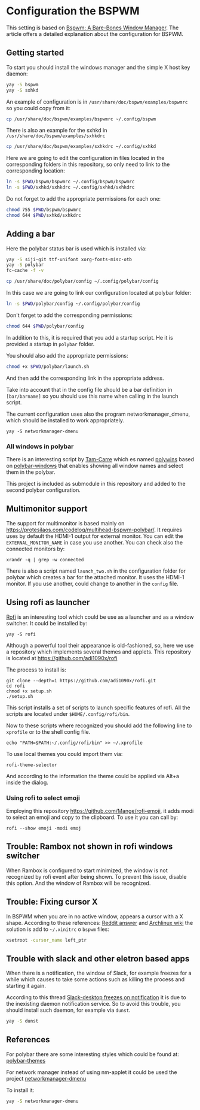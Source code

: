 # Configuration the BSPWM

This setting is based on [Bspwm: A Bare-Bones Window Manager](https://dev.to/l04db4l4nc3r/bspwm-a-bare-bones-window-manager-44di).
The article offers a detailed explanation about the configuration for BSPWM.

## Getting started 

To start you should install the windows manager and the simple X host key
daemon:
```bash
yay -S bspwm
yay -S sxhkd
```

An example of configuration is in `/usr/share/doc/bspwm/examples/bspwmrc` so
you could copy from it:
```bash
cp /usr/share/doc/bspwm/examples/bspwmrc ~/.config/bspwm
```

There is also an example for the sxhkd in `/usr/share/doc/bspwm/examples/sxhkdrc` 
```bash
cp /usr/share/doc/bspwm/examples/sxhkdrc ~/.config/sxhkd 
```

Here we are going to edit the configuration in files located in the
corresponding folders in this repository, so only need to link to the
corresponding location:
```bash
ln -s $PWD/bspwm/bspwmrc ~/.config/bspwm/bspwmrc
ln -s $PWD/sxhkd/sxhkdrc ~/.config/sxhkd/sxhkdrc
```
Do not forget to add the appropriate permissions for each one:
```bash
chmod 755 $PWD/bspwm/bspwmrc
chmod 644 $PWD/sxhkd/sxhkdrc
```

## Adding a bar 

Here the polybar status bar is used which is installed via:
```bash
yay -S siji-git ttf-unifont xorg-fonts-misc-otb
yay -S polybar
fc-cache -f -v
```
```bash
cp /usr/share/doc/polybar/config ~/.config/polybar/config
```

In this case we are going to link our configuration located at polybar folder:
```bash
ln -s $PWD/polybar/config ~/.config/polybar/config
```
Don't forget to add the corresponding permissions:
```bash
chmod 644 $PWD/polybar/config
```
In addition to this, it is required that you add a startup script.
He it is provided a startup in `polybar` folder.

You should also add the appropriate permissions:
```bash
chmod +x $PWD/polybar/launch.sh
```

And then add the corresponding link in the appropriate address.

Take into account that in the config file should be a bar definition in
`[bar/barname]` so you should use this name when calling in the launch script.

The current configuration uses also the program networkmanager_dmenu, which
should be installed to work appropriately.
```
yay -S networkmanager-dmenu
```
### All windows in polybar

There is an interesting script by [Tam-Carre](https://github.com/tam-carre)
which es named [polywins](https://github.com/tam-carre/polywins) based on
[polybar-windows](https://github.com/aroma1994/polybar-windows) that enables
showing all window names and select them in the polybar.

This project is included as submodule in this repository and added to the
second polybar configuration.

## Multimonitor support
The support for multimonitor is based mainly on https://protesilaos.com/codelog/multihead-bspwm-polybar/.
It requires uses by default the HDMI-1 output for external monitor. You can
edit the `EXTERNAL_MONITOR_NAME` in case you use another. You can check also
the connected monitors by:
```
xrandr -q | grep -w connected 
```

There is also a script named `launch_two.sh` in the configuration folder for
polybar which creates a bar for the attached monitor. It uses the HDMI-1
monitor. If you use another, could change to another in the `config` file.

## Using rofi as launcher

[Rofi](https://github.com/davatorium/rofi) is an interesting tool which could
be use as a launcher and as a window switcher. It could be installed by:
```
yay -S rofi
```

Although a powerful tool their appearance is old-fashioned, so, here we use a
repository which implements several themes and applets. This repository is
located at https://github.com/adi1090x/rofi

The process to install is:
```
git clone --depth=1 https://github.com/adi1090x/rofi.git
cd rofi
chmod +x setup.sh
./setup.sh
```

This script installs a set of scripts to launch specific features of rofi. 
All the scripts are located under `$HOME/.config/rofi/bin`.

Now to these scripts where recognized you should add the following line to
`xprofile` or to the shell config file.

```
echo "PATH=$PATH:~/.config/rofi/bin" >> ~/.xprofile
```

To use local themes you could import them via:
```
rofi-theme-selector
```
And according to the information the theme could be applied via Alt+a inside
the dialog.

### Using rofi to select emoji

Employing this repository https://github.com/Mange/rofi-emoji, it adds
 modi to select an emoji and copy to the clipboard. To use it you can call by:
```
rofi --show emoji -modi emoj
```

## Trouble: Rambox not shown in rofi windows switcher

When Rambox is configured to start minimized, the window is not recognized by
rofi event after being shown. To prevent this issue, disable this option. And
the window of Rambox will be recognized.


## Trouble: Fixing cursor X

In BSPWM when you are in no active window, appears a cursor with a X shape.
According to these references:
[Reddit answer](https://www.reddit.com/r/bspwm/comments/8gwwlc/cursor_displays_x_when_not_over_window/dyfj6cw?utm_source=share&utm_medium=web2x&context=3) 
and 
[Archlinux wiki](https://wiki.archlinux.org/index.php/Cursor_themes#Change_X_shaped_default_cursor)
the solution is add to `~/.xinitrc` o `bspwm` files:
```bash
xsetroot -cursor_name left_ptr
```

## Trouble with slack and other eletron based apps
When there is a notification, the window of Slack, for example freezes for a
while which causes to take some actions such as killing the process and
starting it again.

According to this thread [Slack-desktop freezes on notification](https://www.reddit.com/r/archlinux/comments/8z5bex/slackdesktop_freezes_on_notification/e2g6z3n?utm_source=share&utm_medium=web2x&context=3)
it is due to the inexisting daemon notification service. So to avoid this
trouble, you should install such daemon, for example via `dunst`.

```bash
yay -S dunst
```


## References
For polybar there are some interesting styles which could be found at:
[polybar-themes](https://github.com/adi1090x/polybar-themes)

For network manager instead of using nm-applet it could be used the 
project [networkmanager-dmenu](https://github.com/firecat53/networkmanager-dmenu)

To install it:
```bash
yay -S networkmanager-dmenu
```
